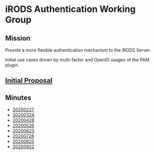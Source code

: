 # iRODS Authentication Working Group

## Mission

Provide a more flexible authentication mechanism to the iRODS Server.

Initial use cases driven by multi-factor and OpenID usages of the PAM plugin.

## [Initial Proposal](20200224-surf-flexible_pam_support.pdf)

## Minutes

 - [20200227](20200227-minutes.md)
 - [20200324](20200324-minutes.md)
 - [20200428](20200428-minutes.md)
 - [20200526](20200526-minutes.md)
 - [20200623](20200623-minutes.md)
 - [20200728](20200728-minutes.md)
 - [20200825](20200825-minutes.md)
 - [20200922](20200922-minutes.md)
